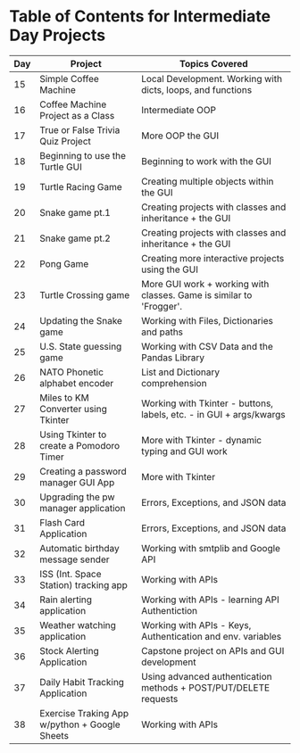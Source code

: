 # Table of Contents for Intermediate Day Projects

| Day | Project                                       | Topics Covered                                                      |
| --- | --------------------------------------------- | ------------------------------------------------------------------- |
| 15  | Simple Coffee Machine                         | Local Development. Working with dicts, loops, and functions         |
| 16  | Coffee Machine Project as a Class             | Intermediate OOP                                                    |
| 17  | True or False Trivia Quiz Project             | More OOP the GUI                                                    |
| 18  | Beginning to use the Turtle GUI               | Beginning to work with the GUI                                      |
| 19  | Turtle Racing Game                            | Creating multiple objects within the GUI                            |
| 20  | Snake game pt.1                               | Creating projects with classes and inheritance + the GUI            |
| 21  | Snake game pt.2                               | Creating projects with classes and inheritance + the GUI            |
| 22  | Pong Game                                     | Creating more interactive projects using the GUI                    |
| 23  | Turtle Crossing game                          | More GUI work + working with classes. Game is similar to 'Frogger'. |
| 24  | Updating the Snake game                       | Working with Files, Dictionaries and paths                          |
| 25  | U.S. State guessing game                      | Working with CSV Data and the Pandas Library                        |
| 26  | NATO Phonetic alphabet encoder                | List and Dictionary comprehension                                   |
| 27  | Miles to KM Converter using Tkinter           | Working with Tkinter - buttons, labels, etc. - in GUI + args/kwargs |
| 28  | Using Tkinter to create a Pomodoro Timer      | More with Tkinter - dynamic typing and GUI work                     |
| 29  | Creating a password manager GUI App           | More with Tkinter                                                   |
| 30  | Upgrading the pw manager application          | Errors, Exceptions, and JSON data                                   |
| 31  | Flash Card Application                        | Errors, Exceptions, and JSON data                                   |
| 32  | Automatic birthday message sender             | Working with smtplib and Google API                                 |
| 33  | ISS (Int. Space Station) tracking app         | Working with APIs                                                   |
| 34  | Rain alerting application                     | Working with APIs - learning API Authentiction                      |
| 35  | Weather watching application                  | Working with APIs - Keys, Authentication and env. variables         |
| 36  | Stock Alerting Application                    | Capstone project on APIs and GUI development                        |
| 37  | Daily Habit Tracking Application              | Using advanced authentication methods + POST/PUT/DELETE requests    |
| 38  | Exercise Traking App w/python + Google Sheets | Working with APIs                                                   |
